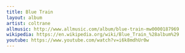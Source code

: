 ```yaml
---
title: Blue Train
layout: album
artist: coltrane
allmusic: http://www.allmusic.com/album/blue-train-mw0000187969
wikipedia: https://en.wikipedia.org/wiki/Blue_Train_%28album%29
youtube: https://www.youtube.com/watch?v=i6k8mdhUr0w
---
```

